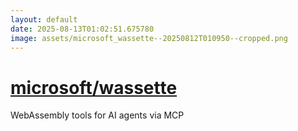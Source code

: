 ```yaml
---
layout: default
date: 2025-08-13T01:02:51.675780
image: assets/microsoft_wassette--20250812T010950--cropped.png
---
```


# [microsoft/wassette](https://github.com/microsoft/wassette)

WebAssembly tools for AI agents via MCP
